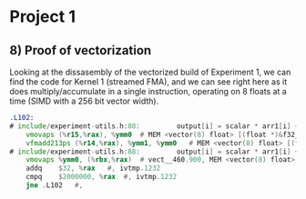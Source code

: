 # Project 1


## 8) Proof of vectorization
Looking at the dissasembly of the vectorized build of Experiment 1, we can find
the code for Kernel 1 (streamed FMA), and we can see right here as it does
multiply/accumulate in a single instruction, operating on 8 floats at a time
(SIMD with a 256 bit vector width).
```asm
.L102:
# include/experiment-utils.h:88:         output[i] = scalar * arr1[i] + arr2[i];
	vmovaps	(%r15,%rax), %ymm0	# MEM <vector(8) float> [(float *)&f32_l2_arr1 + ivtmp.1232_2094 * 1], vect__460.900
	vfmadd213ps	(%r14,%rax), %ymm1, %ymm0	# MEM <vector(8) float> [(float *)&f32_l2_arr2 + ivtmp.1232_2094 * 1], vect_cst__2230, vect__460.900
# include/experiment-utils.h:88:         output[i] = scalar * arr1[i] + arr2[i];
	vmovaps	%ymm0, (%rbx,%rax)	# vect__460.900, MEM <vector(8) float> [(float *)&f32_l2_out + ivtmp.1232_2094 * 1]
	addq	$32, %rax	#, ivtmp.1232
	cmpq	$2000000, %rax	#, ivtmp.1232
	jne	.L102	#,

```

